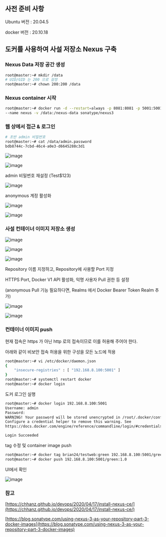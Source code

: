 ## 사전 준비 사항

Ubuntu 버전 : 20.04.5

docker 버전 : 20.10.18

## 도커를 사용하여 사설 저장소 Nexus 구축

### **Nexus Data 저장 공간 생성**

```bash
root@master:~# mkdir /data
# UID/GID 는 200 으로 설정
root@master:~# chown 200:200 /data
```

### Nexus **container 시작**

```bash
root@master:~# docker run -d --restart=always -p 8081:8081 -p 5001:5001 \
--name nexus -v /data:/nexus-data sonatype/nexus3
```

### 웹 상에서 접근 & 로그인

```bash
# 초반 admin 비밀번호
root@master:~# cat /data/admin.password
bdb8744c-7cbd-46c4-a0e3-d6645288c3d1
```

![image](https://user-images.githubusercontent.com/93571332/201016163-08a5c54c-57c1-481d-90a3-a535b8d6895a.png)

![image](https://user-images.githubusercontent.com/93571332/201016199-cacc9a46-d3c3-4fd9-b9c3-4bc66c6755dc.png)

admin 비밀번호 재설정 (Test$123)

![image](https://user-images.githubusercontent.com/93571332/201016237-4d155a1f-ce9b-4872-8f7f-629517630110.png)

anonymous 계정 활성화

![image](https://user-images.githubusercontent.com/93571332/201016276-b72d3378-96b5-46fa-9e17-cda147ef6918.png)

![image](https://user-images.githubusercontent.com/93571332/201016302-f9bfb201-3047-429a-900f-3307c38cea02.png)

### 사설 컨테이너 이미지 저장소 생성

![image](https://user-images.githubusercontent.com/93571332/201016450-09a790dc-7919-4850-a745-adc1f482f1c2.png)

![image](https://user-images.githubusercontent.com/93571332/201016473-f73a228a-1332-4edf-b044-96f46781b43c.png)

![image](https://user-images.githubusercontent.com/93571332/201016491-4aa9252c-da4d-43c3-a395-c308ee5960f8.png)

Repository 이름 지정하고, Repository에 사용할 Port 지정

HTTPS Port, Docker V1 API 활성화, 익명 사용자 Pull 권한 등 설정

(anonymous Pull 기능 필요하다면, Realms 에서 Docker Bearer Token Realm 추가)

![image](https://user-images.githubusercontent.com/93571332/201016535-2bc5d435-0988-4856-a042-197004be44d1.png)

![image](https://user-images.githubusercontent.com/93571332/201016546-b26144d4-e2ac-49e5-aeed-45dff99680a3.png)

### 컨테이너 이미지 push

현재 접속은 https 가 아닌 http 로의 접속이므로 이를 허용해 주어야 한다. 

아래와 같이 비보안 접속 허용을 위한 구성을 모든 노드에 적용

```bash
root@master:~# vi /etc/docker/daemon.json
{
	"insecure-registries" : [ "192.168.8.100:5001" ]
}
root@master:~# systemctl restart docker
root@master:~# docker login
```

도커 로그인 실행

```bash
root@master:~# docker login 192.168.8.100:5001
Username: admin
Password:
WARNING! Your password will be stored unencrypted in /root/.docker/config.json.
Configure a credential helper to remove this warning. See
https://docs.docker.com/engine/reference/commandline/login/#credentials-store

Login Succeeded
```

tag 수정 및 container image push

```bash
root@master:~# docker tag brian24/testweb:green 192.168.8.100:5001/green:1.0
root@master:~# docker push 192.168.8.100:5001/green:1.0
```

UI에서 확인

![image](https://user-images.githubusercontent.com/93571332/201016590-d364190c-8de8-4e07-b399-4b74839404a2.png)

### 참고

[https://chhanz.github.io/devops/2020/04/17/install-nexus-ce/](https://chhanz.github.io/devops/2020/04/17/install-nexus-ce/)

[https://blog.sonatype.com/using-nexus-3-as-your-repository-part-3-docker-images](https://blog.sonatype.com/using-nexus-3-as-your-repository-part-3-docker-images)
